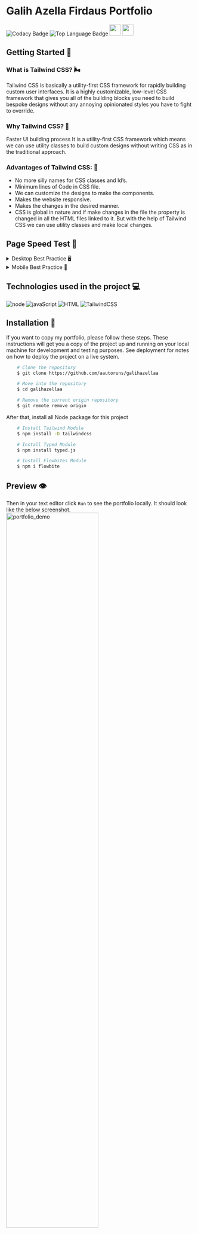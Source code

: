 # Galih Azella Firdaus Portfolio

![Codacy
Badge](https://img.shields.io/codacy/grade/261e788060044de3b7ac80ce9bffec31?color=1a73e8&logo=codacy&style=for-the-badge)
![Top Language
Badge](https://img.shields.io/github/languages/count/aautoruns/galihazellaa?color=ff7921&label=LANGUAGE%20COUNT&logo=github&style=for-the-badge)
<a href='https://galihazellaa.vercel.app'><img
        src="https://img.shields.io/badge/See Website-252525?style=for-the-badge&logo=vercel&logoColor=white"
        height="30px"></a>
<a href="https://www.figma.com/file/sVb2WPlCXnA0lTghMJmWhP/Tailwind-Portfolio?t=vP5GI071PAcaw9Qt-1"><img
        src="https://img.shields.io/badge/See UI Design-252525?style=for-the-badge&logo=figma&logoColor=white"
        height="30px" target="_blank"></a>

## Getting Started 🚀

### What is Tailwind CSS? 🌬️

Tailwind CSS is basically a utility-first CSS framework for rapidly building custom user interfaces. It is a highly
customizable, low-level CSS framework that gives you all of the building blocks you need to build bespoke designs
without any annoying opinionated styles you have to fight to override.

### Why Tailwind CSS? 🎨

Faster UI building process
It is a utility-first CSS framework which means we can use utility classes to build custom designs without writing CSS
as in the traditional approach.

### Advantages of Tailwind CSS: 🍃

<ul>
    <li>No more silly names for CSS classes and Id’s.</li>
    <li>Minimum lines of Code in CSS file.</li>
    <li>We can customize the designs to make the components.</li>
    <li>Makes the website responsive.</li>
    <li>Makes the changes in the desired manner.</li>
    <li>CSS is global in nature and if make changes in the file the property is changed in all the HTML files linked to it. But
    with the help of Tailwind CSS we can use utility classes and make local changes.</li>
</ul>

## Page Speed Test 💨

<details>
<summary>
Desktop Best Practice 🖥️
</summary>

![image](https://user-images.githubusercontent.com/96577430/223037995-ea0a965f-d283-41d7-bcd2-8f90131c6c72.png)

</details>

<details>
<summary>
Mobile Best Practice 📱
</summary>

![image](https://user-images.githubusercontent.com/96577430/223038209-d23fa113-ccff-4768-a226-3d2c5831d13c.png)

</details>

## Technologies used in the project 💻

![node](https://img.shields.io/badge/Node.js-43853D?style=for-the-badge&logo=node.js&logoColor=white)
![javaScript](https://img.shields.io/badge/JavaScript-F7DF1E?style=for-the-badge&logo=javascript&logoColor=black)
![HTML](https://img.shields.io/badge/HTML5-E34F26?style=for-the-badge&logo=html5&logoColor=white)
![TailwindCSS](https://img.shields.io/badge/Tailwind%20CSS-fff?style=for-the-badge&logo=tailwindcss&logoColor=3ebaf2)

## Installation 📐

If you want to copy my portfolio, please follow these steps. These instructions will get you a copy of the project up
and running on your local machine for development and testing purposes. See deployment for notes on how to deploy the
project on a live system.

```bash
    # Clone the repository
    $ git clone https://github.com/aautoruns/galihazellaa

    # Move into the repository
    $ cd galihazellaa

    # Remove the current origin repository
    $ git remote remove origin
```

After that, install all Node package for this project

```bash
    # Install Tailwind Module
    $ npm install -D tailwindcss

    # Install Typed Module
    $ npm install typed.js

    # Install Flowbites Module
    $ npm i flowbite
```
    
## Preview 👁️

Then in your text editor click `Run` to see the portfolio locally. It should look like the below screenshot.
<img src="https://user-images.githubusercontent.com/96577430/222501935-f95ec3b6-9e27-464b-b5a1-13fd2a559811.gif" width="70%" alt="portfolio_demo">